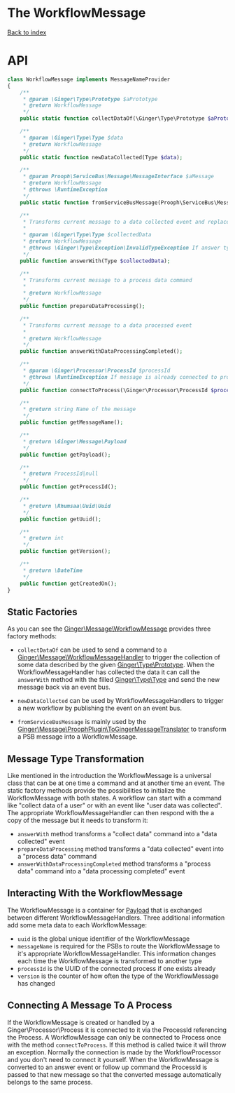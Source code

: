 The WorkflowMessage
===================

[Back to index](../README.md#index)

# API

```php
class WorkflowMessage implements MessageNameProvider
{
    /**
     * @param \Ginger\Type\Prototype $aPrototype
     * @return WorkflowMessage
     */
    public static function collectDataOf(\Ginger\Type\Prototype $aPrototype);

    /**
     * @param \Ginger\Type\Type $data
     * @return WorkflowMessage
     */
    public static function newDataCollected(Type $data);

    /**
     * @param Prooph\ServiceBus\Message\MessageInterface $aMessage
     * @return WorkflowMessage
     * @throws \RuntimeException
     */
    public static function fromServiceBusMessage(Prooph\ServiceBus\Message\MessageInterface $aMessage);

    /**
     * Transforms current message to a data collected event and replaces payload data with collected data
     *
     * @param \Ginger\Type\Type $collectedData
     * @return WorkflowMessage
     * @throws \Ginger\Type\Exception\InvalidTypeException If answer type does not match with the previous requested type
     */
    public function answerWith(Type $collectedData);

    /**
     * Transforms current message to a process data command
     *
     * @return WorkflowMessage
     */
    public function prepareDataProcessing();

    /**
     * Transforms current message to a data processed event
     *
     * @return WorkflowMessage
     */
    public function answerWithDataProcessingCompleted();

    /**
     * @param \Ginger\Processor\ProcessId $processId
     * @throws \RuntimeException If message is already connected to process
     */
    public function connectToProcess(\Ginger\Processor\ProcessId $processId);

    /**
     * @return string Name of the message
     */
    public function getMessageName();

    /**
     * @return \Ginger\Message\Payload
     */
    public function getPayload();

    /**
     * @return ProcessId|null
     */
    public function getProcessId();

    /**
     * @return \Rhumsaa\Uuid\Uuid
     */
    public function getUuid();

    /**
     * @return int
     */
    public function getVersion();

    /**
     * @return \DateTime
     */
    public function getCreatedOn();
}
```

## Static Factories

As you can see the [Ginger\Message\WorkflowMessage](https://github.com/gingerframework/gingerframework/blob/master/library/Ginger/Message/WorkflowMessage.php) provides three factory methods:

- `collectDataOf` can be used to send a command to a [Ginger\Message\WorkflowMessageHandler](https://github.com/gingerframework/gingerframework/blob/master/library/Ginger/Message/WorkflowMessageHandler.php)
to trigger the collection of some data described by the
given [Ginger\Type\Prototype](https://github.com/gingerframework/gingerframework/blob/master/library/Ginger/Type/Prototype.php).
When the WorkflowMessageHandler has collected the data it can call the `answerWith` method with the filled [Ginger\Type\Type](https://github.com/gingerframework/gingerframework/blob/master/library/Ginger/Type/Type.php)
and send the new message back via an event bus.

- `newDataCollected` can be used by WorkflowMessageHandlers to trigger a new workflow by publishing the event on an event bus.

- `fromServiceBusMessage` is mainly used by the [Ginger\Message\ProophPlugin\ToGingerMessageTranslator](https://github.com/gingerframework/gingerframework/blob/master/library/Ginger/Message/ProophPlugin/ToGingerMessageTranslator.php)
to transform a PSB message into a WorkflowMessage.

## Message Type Transformation

Like mentioned in the introduction the WorkflowMessage is a universal class that can be at one time a command and at another time an event.
The static factory methods provide the possibilities to initialize the WorkflowMessage with both states. A workflow can start with a command like "collect data of a user" or with an event like "user data was collected".
The appropriate WorkflowMessageHandler can then respond with the a copy of the message but it needs to transform it:

- `answerWith` method transforms a "collect data" command into a "data collected" event
- `prepareDataProcessing` method transforms a "data collected" event into a "process data" command
- `answerWithDataProcessingCompleted` method transforms a "process data" command into a "data processing completed" event

## Interacting With the WorkflowMessage

The WorkflowMessage is a container for [Payload](payload.md) that is exchanged between different WorkflowMessageHandlers.
Three additional information add some meta data to each WorkflowMessage:

- `uuid` is the global unique identifier of the WorkflowMessage
- `messageName` is required for the PSBs to route the WorkflowMessage to it's appropriate WorkflowMessageHandler. This information changes each time the WorkflowMessage is transformed to another type
- `processId` is the UUID of the connected process if one exists already
- `version` is the counter of how often the type of the WorkflowMessage has changed

## Connecting A Message To A Process

If the WorkflowMessage is created or handled by a Ginger\Processor\Process it is connected to it via the ProcessId referencing
the Process. A WorkflowMessage can only be connected to Process once with the method `connectToProcess`. If this method is called twice
it will throw an exception. Normally the connection is made by the WorkflowProcessor and you don't need to connect it yourself.
When the WorkflowMessage is converted to an answer event or follow up command the ProcessId is passed to that new message so that
the converted message automatically belongs to the same process.

